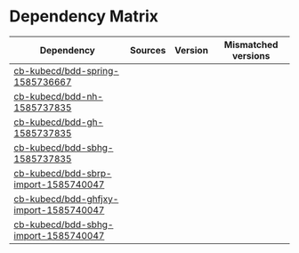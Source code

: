 # Dependency Matrix

Dependency | Sources | Version | Mismatched versions
---------- | ------- | ------- | -------------------
[cb-kubecd/bdd-spring-1585736667](https://github.com/cb-kubecd/bdd-spring-1585736667.git) |  | []() | 
[cb-kubecd/bdd-nh-1585737835](https://github.com/cb-kubecd/bdd-nh-1585737835.git) |  | []() | 
[cb-kubecd/bdd-gh-1585737835](https://github.com/cb-kubecd/bdd-gh-1585737835.git) |  | []() | 
[cb-kubecd/bdd-sbhg-1585737835](https://github.com/cb-kubecd/bdd-sbhg-1585737835.git) |  | []() | 
[cb-kubecd/bdd-sbrp-import-1585740047](https://github.com/cb-kubecd/bdd-sbrp-import-1585740047.git) |  | []() | 
[cb-kubecd/bdd-ghfjxy-import-1585740047](https://github.com/cb-kubecd/bdd-ghfjxy-import-1585740047.git) |  | []() | 
[cb-kubecd/bdd-sbhg-import-1585740047](https://github.com/cb-kubecd/bdd-sbhg-import-1585740047.git) |  | []() | 
